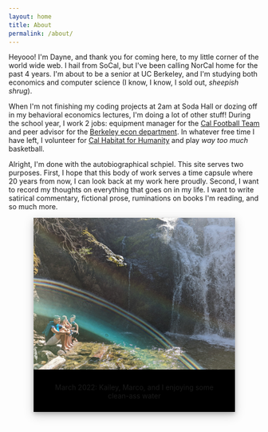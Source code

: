 ```yaml
---
layout: home
title: About
permalink: /about/
---
```

<style>
body {margin:25px;}

div.polaroid {
  width: 80%;
  background-color: black;
  box-shadow: 0 4px 8px 0 rgba(0, 0, 0, 0.2), 0 6px 20px 0 rgba(0, 0, 0, 0.19);
  margin-bottom: 25px;
}

div.container {
  text-align: center;
  padding: 10px 20px;
}
</style>

Heyooo! I'm Dayne, and thank you for coming here, to my little corner of the world wide web. I hail from SoCal, but I've been calling NorCal home for the past 4 years. I'm about to be a senior at UC Berkeley, and I'm studying both economics and computer science (I know, I know, I sold out, *sheepish shrug*).

When I'm not finishing my coding projects at 2am at Soda Hall or dozing off in my behavioral economics lectures, I'm doing a lot of other stuff! During the school year, I work 2 jobs: equipment manager for the [Cal Football Team](https://www.instagram.com/cal_football/) and peer advisor for the [Berkeley econ department](https://www.instagram.com/cal_econadvising/). In whatever free time I have left, I volunteer for [Cal Habitat for Humanity](https://www.calhabitat.org/) and play *way too much* basketball.

Alright, I'm done with the autobiographical schpiel. This site serves two purposes. First, I hope that this body of work serves a time capsule where 20 years from now, I can look back at my work here proudly. Second, I want to record my thoughts on everything that goes on in my life. I want to write satirical commentary, fictional prose, ruminations on books I'm reading, and so much more.

<center>
<div class="polaroid">
    <img src="/assets/images/habitatpicture.jpg">
    <div class="container">
    <p>March 2022: Kailey, Marco, and I enjoying some clean-ass water</p>
    </div>
</div>
<center>